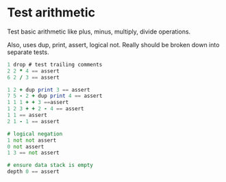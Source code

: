 # Test arithmetic
Test basic arithmetic like plus, minus, multiply, divide operations.

Also, uses dup, print, assert, logical not. Really should be broken down into separate tests.

```f
1 drop # test trailing comments
2 2 * 4 == assert
6 2 / 3 == assert

1 2 + dup print 3 == assert
7 5 - 2 + dup print 4 == assert
1 1 1 + + 3 ==assert
1 2 3 + + 2 - 4 == assert
1 1 == assert
2 1 - 1 == assert

# logical negation
1 not not assert
0 not assert
1 3 == not assert

# ensure data stack is empty
depth 0 == assert
```

